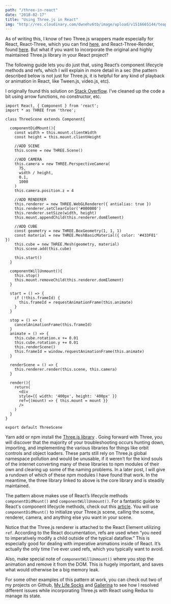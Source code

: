 ```yaml
---
path: "/three-in-react"
date: "2018-02-17"
title: "Using Three.js in React"
img: "http://res.cloudinary.com/dwnehv6tb/image/upload/v1516665144/teapot_lakeht.jpg"
---
```


As of writing this, I know of two Three.js wrappers made especially for React, React-Three, which you can find <a href="https://github.com/Izzimach/react-three">here</a>, and React-Three-Render, found <a href="https://github.com/toxicFork/react-three-renderer">here</a>. But what if you want to incorporate the original and highly maintained Three.js library in your React project?

The following guide lets you do just that, using React’s component lifecycle methods and refs, which I will explain in more detail in a sec (the pattern described below is not just for Three.js, it is helpful for any kind of playback or animation in React, like Tween.js, video.js, etc).

I originally found this solution on <a href="https://stackoverflow.com/questions/41248287/how-to-connect-threejs-to-react">Stack Overflow</a>. I’ve cleaned up the code a bit using arrow functions, no constructor, etc.

```
import React, { Component } from 'react';
import * as THREE from 'three';

class ThreeScene extends Component{

  componentDidMount(){
    const width = this.mount.clientWidth
    const height = this.mount.clientHeight

    //ADD SCENE
    this.scene = new THREE.Scene()

    //ADD CAMERA
    this.camera = new THREE.PerspectiveCamera(
      75,
      width / height,
      0.1,
      1000
    )
    this.camera.position.z = 4

    //ADD RENDERER
    this.renderer = new THREE.WebGLRenderer({ antialias: true })
    this.renderer.setClearColor('#000000')
    this.renderer.setSize(width, height)
    this.mount.appendChild(this.renderer.domElement)

    //ADD CUBE
    const geometry = new THREE.BoxGeometry(1, 1, 1)
    const material = new THREE.MeshBasicMaterial({ color: '#433F81'     })
    this.cube = new THREE.Mesh(geometry, material)
    this.scene.add(this.cube)

    this.start()
  }

  componentWillUnmount(){
    this.stop()
    this.mount.removeChild(this.renderer.domElement)
  }

  start = () => {
    if (!this.frameId) {
      this.frameId = requestAnimationFrame(this.animate)
    }
  }

  stop = () => {
    cancelAnimationFrame(this.frameId)
  }
  animate = () => {
    this.cube.rotation.x += 0.01
    this.cube.rotation.y += 0.01
    this.renderScene()
    this.frameId = window.requestAnimationFrame(this.animate)
  }

  renderScene = () => {
    this.renderer.render(this.scene, this.camera)
  }

  render(){
    return(
      <div
      style={{ width: '400px', height: '400px' }}
      ref={(mount) => { this.mount = mount }}
      />
    )
  }
}

export default ThreeScene
```

Yarn add or npm install the <a href="https://www.npmjs.com/package/three">Three.js library</a> . Going forward with Three, you will discover that the majority of your troubleshooting occurs hunting down, importing, and implementing the various libraries for things like orbit controls and object loaders. These parts still rely on Three.js global namespace pollution and would be unusable, if it weren’t for the kind souls of the internet converting many of these libraries to npm modules of their own and clearing up some of the naming problems. In a later post, I will give a rundown of which of these npm modules I have found that work. In the meantime, the three library linked to above is the core library and is steadily maintained.

The pattern above makes use of React’s lifecycle methods `componentDidMount()` and `componentWillUnmount()`. For a fantastic guide to React's component lifecycle methods, check out this <a href="https://engineering.musefind.com/react-lifecycle-methods-how-and-when-to-use-them-2111a1b692b1">article</a>. You will use `componentDidMount()` to initialize your Three.js scene, calling the scene, renderer, camera, and anything else you want in your scene.

Notice that the Three.js renderer is attached to the React Element utilizing `ref`. According to the React documentation, refs are used when “you need to imperatively modify a child outside of the typical dataflow.” This is especially good for dealing with imperative animations inside of React. It’s actually the only time I’ve ever used refs, which you typically want to avoid.

Also, make special note of `componentWillUnmount()` where you stop the animation and remove it from the DOM. This is hugely important, and saves what would otherwise be a big memory leak.

For some other examples of this pattern at work, you can check out two of my projects on Github, <a href="https://github.com/colesayer/sock_dev_frontend">My Life Socks</a> and <a href="https://github.com/colesayer/final_frontend">Gallerina</a> to see how I resolved different issues while incorporating Three.js with React using Redux to manage its state.
